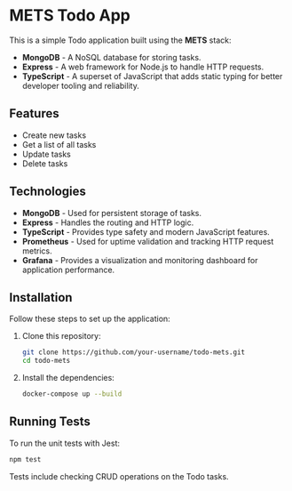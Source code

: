 # METS Todo App

This is a simple Todo application built using the **METS** stack:
- **MongoDB** - A NoSQL database for storing tasks.
- **Express** - A web framework for Node.js to handle HTTP requests.
- **TypeScript** - A superset of JavaScript that adds static typing for better developer tooling and reliability.

## Features

- Create new tasks
- Get a list of all tasks
- Update tasks
- Delete tasks

## Technologies

- **MongoDB** - Used for persistent storage of tasks.
- **Express** - Handles the routing and HTTP logic.
- **TypeScript** - Provides type safety and modern JavaScript features.
- **Prometheus** - Used for uptime validation and tracking HTTP request metrics.
- **Grafana** - Provides a visualization and monitoring dashboard for application performance.

## Installation

Follow these steps to set up the application:

1. Clone this repository:

    ```bash
    git clone https://github.com/your-username/todo-mets.git
    cd todo-mets
    ```

2. Install the dependencies:

    ```bash
    docker-compose up --build
    ```

## Running Tests

To run the unit tests with Jest:

```bash
npm test
```

Tests include checking CRUD operations on the Todo tasks.